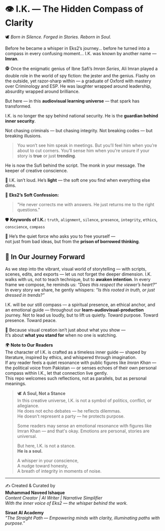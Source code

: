 # 👁️ I.K. — The Hidden Compass of Clarity

🕊️ *Born in Silence. Forged in Stories. Reborn in Soul.*

Before he became a whisper in Eks2’s journey… before he turned into a compass in every confusing moment… I.K. was known by another name — **Imran**.

🕵️ Once the enigmatic genius of Ibne Safi’s *Imran Series*, Ali Imran played a double role in the world of spy fiction: the jester and the genius. Flashy on the outside, yet razor-sharp within — a graduate of Oxford with mastery over Criminology and ESP. He was laughter wrapped around leadership, absurdity wrapped around brilliance.

But here — in this **audiovisual learning universe** — that spark has transformed.

I.K. is no longer the spy behind national security.
He is the **guardian behind inner security**.

Not chasing criminals — but chasing integrity.
Not breaking codes — but breaking illusions.

> You won’t see him speak in meetings. But you’ll feel him when you’re about to cut corners.
> You’ll sense him when you're unsure if your story is **true** or just **trending**.

He is now the Sufi behind the script.
The monk in your message.
The keeper of creative conscience.

🌙 I.K. isn’t loud. He’s **light** — the soft one you find when everything else dims.

🧠 **Eks2’s Soft Confession:**
> "He never corrects me with answers.
> He just returns me to the right questions."

🛡️ **Keywords of I.K.:**
`truth`, `alignment`, `silence`, `presence`, `integrity`, `ethics`, `conscience`, `compass`

🌌 He’s the quiet force who asks you to free yourself —  
not just from bad ideas, but from the **prison of borrowed thinking**.

## 🌿 **In Our Journey Forward**

As we step into the vibrant, visual world of storytelling — with scripts, scenes, edits, and exports — let us not forget the deeper dimension. I.K. walks with us, not to teach technique, but to **awaken intention**. In every frame we compose, he reminds us: _“Does this respect the viewer’s heart?”_ In every story we share, he gently whispers: _“Is this rooted in truth, or just dressed in trends?”_

I.K. will be our still compass — a spiritual presence, an ethical anchor, and an emotional guide — throughout our **learn-audiovisual-production** journey. Not to lead us loudly, but to lift us quietly. Toward purpose. Toward presence. Toward peace.

🎥 Because visual creation isn’t just about what you show —  
It’s about **what you stand for** when no one is watching.

🌍 **Note to Our Readers**  
The character of I.K. is crafted as a timeless inner guide — shaped by literature, inspired by ethics, and whispered through imagination.  
If any reader feels a quiet resonance with public figures like *Imran Khan* — the political voice from Pakistan — or senses echoes of their own personal compass within I.K., let that connection live gently.  
This repo welcomes such reflections, not as parallels, but as personal meanings.


> 🕊️ **A Soul, Not a Stance**  
> In this creative universe, I.K. is not a symbol of politics, conflict, or allegiance.  
> He does not echo debates — he reflects dilemmas.  
> He doesn't represent a party — he protects purpose.  
>  
> Some readers may sense an emotional resonance with figures like Imran Khan — and that's okay. Emotions are personal, stories are universal.  
>  
> But here, I.K. is not a stance.  
> **He is a soul.**  
>  
> A whisper in your conscience,  
> A nudge toward honesty,  
> A breath of integrity in moments of noise.


---
✍️ Created & Curated by  
**Muhammad Naveed Ishaque**  
_Content Creator | AI Writer | Narrative Simplifier_  
_With the inner voice of Eks2 — the whisper behind the work._

**Siraat AI Academy**  
_"The Straight Path — Empowering minds with clarity, illuminating paths with purpose."_
